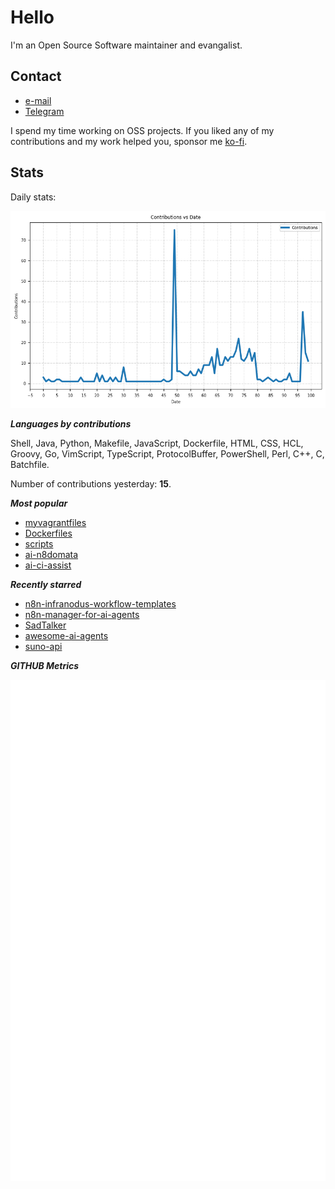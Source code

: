 
# Hello

I'm an Open Source Software maintainer and evangalist.

## Contact

- [e-mail](mailto:askb23@gmail.com)
- [Telegram]()

I spend my time working on OSS projects. If you liked any of
my contributions and my work helped you, sponsor me [ko-fi](https://ko-fi.com/askb23).

## Stats

Daily stats:

![contributions graph](graph.png)

***Languages by contributions***

Shell, Java, Python, Makefile, JavaScript, Dockerfile, HTML, CSS, HCL, Groovy, Go, VimScript, TypeScript, ProtocolBuffer, PowerShell, Perl, C++, C, Batchfile.

Number of contributions yesterday: **15**.

***Most popular***

- [myvagrantfiles](https://github.com/askb/myvagrantfiles)
- [Dockerfiles](https://github.com/askb/Dockerfiles)
- [scripts](https://github.com/askb/scripts)
- [ai-n8domata](https://github.com/askb/ai-n8domata)
- [ai-ci-assist](https://github.com/askb/ai-ci-assist)

***Recently starred***

- [n8n-infranodus-workflow-templates](https://github.com/infranodus/n8n-infranodus-workflow-templates)
- [n8n-manager-for-ai-agents](https://github.com/czlonkowski/n8n-manager-for-ai-agents)
- [SadTalker](https://github.com/OpenTalker/SadTalker)
- [awesome-ai-agents](https://github.com/e2b-dev/awesome-ai-agents)
- [suno-api](https://github.com/gcui-art/suno-api)

***GITHUB Metrics***

![Metrics](https://github.com/askb/askb/blob/main/github-metrics.svg)


